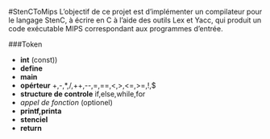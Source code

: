 #StenCToMips
L’objectif de ce projet est d’implémenter un compilateur pour le langage StenC, à écrire en C à l’aide des outils Lex et Yacc, qui produit un code exécutable MIPS correspondant aux programmes d’entrée. 

###Token
- **int** (const))
- **define**
- **main**
- **opérteur** +,-,*,/,++,--,=,==,<,>,<=,>=,!,$
- **structure de controle** if,else,while,for
- *appel de fonction* (optionel)  
- **printf,printa**
- **stenciel**
- **return**
